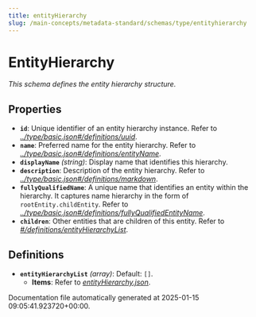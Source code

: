 ```yaml
---
title: entityHierarchy
slug: /main-concepts/metadata-standard/schemas/type/entityhierarchy
---
```


# EntityHierarchy

*This schema defines the entity hierarchy structure.*

## Properties

- **`id`**: Unique identifier of an entity hierarchy instance. Refer to *[../type/basic.json#/definitions/uuid](#/type/basic.json#/definitions/uuid)*.
- **`name`**: Preferred name for the entity hierarchy. Refer to *[../type/basic.json#/definitions/entityName](#/type/basic.json#/definitions/entityName)*.
- **`displayName`** *(string)*: Display name that identifies this hierarchy.
- **`description`**: Description of the entity hierarchy. Refer to *[../type/basic.json#/definitions/markdown](#/type/basic.json#/definitions/markdown)*.
- **`fullyQualifiedName`**: A unique name that identifies an entity within the hierarchy. It captures name hierarchy in the form of `rootEntity.childEntity`. Refer to *[../type/basic.json#/definitions/fullyQualifiedEntityName](#/type/basic.json#/definitions/fullyQualifiedEntityName)*.
- **`children`**: Other entities that are children of this entity. Refer to *[#/definitions/entityHierarchyList](#definitions/entityHierarchyList)*.
## Definitions

- **`entityHierarchyList`** *(array)*: Default: `[]`.
  - **Items**: Refer to *[entityHierarchy.json](#tityHierarchy.json)*.


Documentation file automatically generated at 2025-01-15 09:05:41.923720+00:00.
